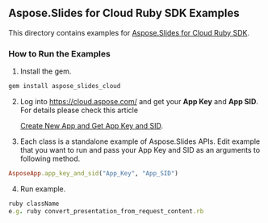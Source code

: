 ## Aspose.Slides for Cloud Ruby SDK Examples
This directory contains examples for [Aspose.Slides for Cloud Ruby SDK](https://github.com/aspose-slides/Aspose.Slides-for-Cloud/tree/master/SDKs/Aspose.Slides-Cloud-SDK-for-Ruby).

### How to Run the Examples
1. Install the gem.
```ruby
gem install aspose_slides_cloud
```
2. Log into https://cloud.aspose.com/ and get your **App Key** and **App SID**. For details please check this article

   [Create New App and Get App Key and SID](https://docs.asposeptyltd.com/display/totalcloud/Create+New+App+and+Get+App+Key+and+SID).
3. Each class is a standalone example of Aspose.Slides APIs. Edit example that you want to run and pass your App Key and SID as an arguments to following method.
```ruby
AsposeApp.app_key_and_sid("App_Key", "App_SID")
```
4. Run example.
```ruby
ruby className
e.g. ruby convert_presentation_from_request_content.rb
```
